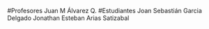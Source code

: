 #Profesores
Juan M Álvarez Q.
#Estudiantes
Joan Sebastián Garcia Delgado
Jonathan Esteban Arias Satizabal